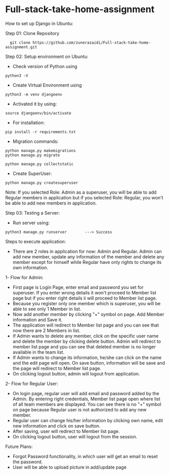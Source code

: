 # Full-stack-take-home-assignment

How to set up Django in Ubuntu:

Step 01: Clone Repository
```
  git clone https://github.com/zunerazaidi/Full-stack-take-home-assignment.git
```

Step 02: Setup environment on Ubuntu:

- Check version of Python using
```
python3 -V
```
- Create Virtual Environment using 
```
python3 -m venv djangoenv
```
- Activated it by using:
```
source djangoenv/bin/activate
```
- For installation:
```
pip install -r requirements.txt
```
- Migration commands:
```
python manage.py makemigrations
python manage.py migrate
```
```
python manage.py collectstatic
```
- Create SuperUser:
```
python manage.py createsuperuser
```
Note: If you selected Role: Admin as a superuser, you will be able to add Regular members in application but if you selected Role: Regular, you won't be able to add new members in application.

Step 03: Testing a Server:

- Run server using:
```
python3 manage.py runserver        ---> Success
```
Steps to execute application:

- There are 2 roles in application for now: Admin and Regular. Admin can add new member, update any information of the member and delete any member except for himself while Regular have only rights to change its own information.

1- Flow for Admin:

- First page is Login Page, enter email and password you set for superuser. If you enter wrong details it won't proceed to Member list page but if you enter right details ii will proceed to Member list page.
- Because you register only one member which is superuser, you will be able to see only 1 Member in list. 
- Now add another member by clicking "+" symbol on page. Add Member information and Save it.
- The application will redirect to Member list page and you can see that now there are 2 Members in list.
- If Admin wants to delete any member, click on the specific user name and delete the member by clicking delete button. Admin will redirect to member list page and ypu can see that deleted member is no longer available in the team list.
- If Admin wants to change its information, he/she can click on the name and the edit page will open. On save button, information will be save and the page will redirect to Member list page.
- On clicking logout button, admin will logout from application.

2- Flow for Regular User:

- On login page, regular user will add email and password added by the Admin. By entering right credentials, Member list page open where list of all team members are displayed. You can see there is no "+" symbol on page because Regular user is not authorized to add any new member.
- Regular user can change his/her information by clicking own name, edit new information and click on save button. 
- After saving, user will redirect to Member list page.
- On clicking logout button, user will logout from the session.

Future Plans:

- Forgot Password functionality, in which user will get an email to reset the password.
- User will be able to upload picture in add/update page